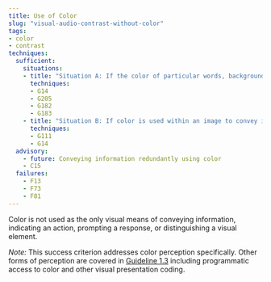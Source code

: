 ```yaml
---
title: Use of Color
slug: "visual-audio-contrast-without-color"
tags:
- color
- contrast
techniques:
  sufficient:
    situations:
    - title: "Situation A: If the color of particular words, backgrounds, or other content is used to indicate information:"
      techniques:
      - G14
      - G205
      - G182
      - G183
    - title: "Situation B: If color is used within an image to convey information:"
      techniques:
      - G111
      - G14
  advisory:
    - future: Conveying information redundantly using color
    - C15
  failures:
    - F13
    - F73
    - F81
---
```

Color is not used as the only visual means of conveying information, indicating an action, prompting a response, or distinguishing a visual element.

*Note:* This success criterion addresses color perception specifically. Other forms of perception are covered in [Guideline 1.3](#content-structure-separation) including programmatic access to color and other visual presentation coding.